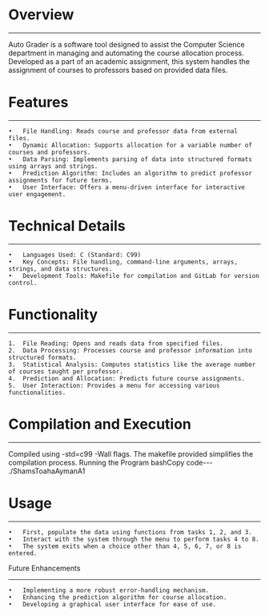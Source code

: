 # Overview
********
Auto Grader is a software tool designed to assist the Computer Science department in managing and automating the course allocation process. Developed as a part of an academic assignment, this system handles the assignment of courses to professors based on provided data files.

# Features
********
    •	File Handling: Reads course and professor data from external files.
    •	Dynamic Allocation: Supports allocation for a variable number of courses and professors.
    •	Data Parsing: Implements parsing of data into structured formats using arrays and strings.
    •	Prediction Algorithm: Includes an algorithm to predict professor assignments for future terms.
    •	User Interface: Offers a menu-driven interface for interactive user engagement.



# Technical Details
*****************
    •	Languages Used: C (Standard: C99)
    •	Key Concepts: File handling, command-line arguments, arrays, strings, and data structures.
    •	Development Tools: Makefile for compilation and GitLab for version control.


# Functionality
*************
    1.	File Reading: Opens and reads data from specified files.
    2.	Data Processing: Processes course and professor information into structured formats.
    3.	Statistical Analysis: Computes statistics like the average number of courses taught per professor.
    4.	Prediction and Allocation: Predicts future course assignments.
    5.	User Interaction: Provides a menu for accessing various functionalities.


# Compilation and Execution
*************************
Compiled using -std=c99 -Wall flags. The makefile provided simplifies the compilation process.
Running the Program
bashCopy code---  
./ShamsToahaAymanA1


# Usage
*****
    •	First, populate the data using functions from tasks 1, 2, and 3.
    •	Interact with the system through the menu to perform tasks 4 to 8.
    •	The system exits when a choice other than 4, 5, 6, 7, or 8 is entered.


Future Enhancements
*******************
    •	Implementing a more robust error-handling mechanism.
    •	Enhancing the prediction algorithm for course allocation.
    •	Developing a graphical user interface for ease of use.
